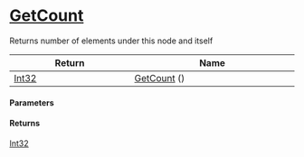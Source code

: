 # [GetCount](./HierarchyElement--GetCount.md)

Returns number of elements under this node and itself

| Return<div><a href="#"><img width=375></a></div> | Name<div><a href="#"><img width=525></a></div> | 
| --- | --- | 
| [Int32](https://docs.microsoft.com/en-us/dotnet/api/System.Int32) | [GetCount](./HierarchyElement--GetCount.md) () | 


#### Parameters

#### Returns
[Int32](https://docs.microsoft.com/en-us/dotnet/api/System.Int32)<br>
